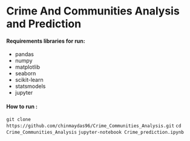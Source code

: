 # Crime And Communities Analysis and Prediction


#### Requirements libraries for run:

* pandas
* numpy
* matplotlib
* seaborn
* scikit-learn
* statsmodels
* jupyter


#### How to run :

`git clone https://github.com/chinmaydas96/Crime_Communities_Analysis.git`
`cd Crime_Communities_Analysis`
`jupyter-notebook Crime_prediction.ipynb`